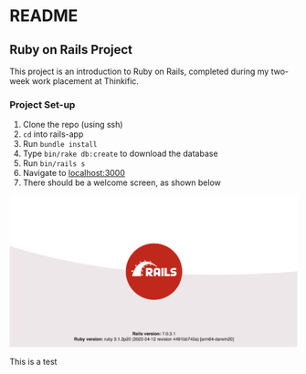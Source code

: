 # README

## Ruby on Rails Project

This project is an introduction to Ruby on Rails, completed during my two-week work placement at Thinkific. 

### Project Set-up
1. Clone the repo (using ssh)
2. `cd` into rails-app
3. Run `bundle install`
4. Type `bin/rake db:create` to download the database
5. Run `bin/rails s` 
6. Navigate to [localhost:3000](localhost:3000)
7. There should be a welcome screen, as shown below

![localhost:3000 screenshot](/app/assets/images/rails.png?raw=true "localhost:3000 screenshot")

This is a test
